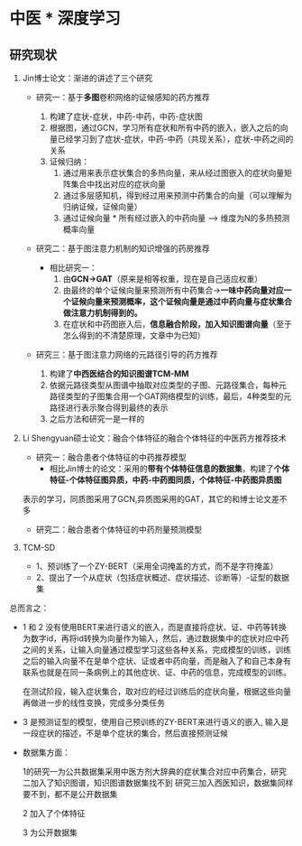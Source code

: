 # 中医 * 深度学习 
## 研究现状
1. Jin博士论文：渐进的讲述了三个研究
   - 研究一：基于**多图**卷积网络的证候感知的药方推荐
     1. 构建了症状-症状，中药-中药，中药-症状图
     2. 根据图，通过GCN，学习所有症状和所有中药的嵌入，嵌入之后的向量已经学习到了症状-症状，中药-中药（共现关系），症状-中药之间的关系
     3. 证候归纳：
        1. 通过用来表示症状集合的多热向量，来从经过图嵌入的症状向量矩阵集合中找出对应的症状向量
        2. 通过多层感知机，得到经过用来预测中药集合的向量（可以理解为归纳证候，证候向量）
        3. 通过证候向量 * 所有经过嵌入的中药向量 —> 维度为N的多热预测概率向量

   - 研究二：基于图注意力机制的知识增强的药房推荐
     - 相比研究一：
         1. 由**GCN->GAT**（原来是相等权重，现在是自己适应权重）
         2. 由最终的单个证候向量来预测所有中药集合->**一味中药向量对应一个证候向量来预测概率，这个证候向量是通过中药向量与症状集合做注意力机制得到的。**
         3. 在症状和中药图嵌入后，**信息融合阶段，加入知识图谱向量**（至于怎么得到的不清楚原理，文章中为已知）

   - 研究三：基于图注意力网络的元路径引导的药方推荐
       1. 构建了**中西医结合的知识图谱TCM-MM**
       2. 依据元路径类型从图谱中抽取对应类型的子图、元路径集合，每种元路径类型的子图集合用一个GAT网络模型的训练，最后，4种类型的元路径进行表示聚合得到最终的表示
       3. 之后方法和研究一是一样的


2. Li Shengyuan硕士论文：融合个体特征的融合个体特征的中医药方推荐技术
   - 研究一：融合患者个体特征的中药推荐模型
     - 相比Jin博士的论文：采用的**带有个体特征信息的数据集**，构建了**个体特征-个体特征图异质，中药-中药图同质，个体特征-中药图异质图**
   
   表示的学习，同质图采用了GCN,异质图采用的GAT，其它的和博士论文差不多
   
   - 研究二：融合患者个体特征的中药剂量预测模型

3. TCM-SD
   - 1、预训练了一个ZY-BERT（采用全词掩盖的方式，而不是字符掩盖）
   - 2、提出了一个从症状（包括症状概述、症状描述、诊断等）-证型的数据集

总而言之：

- 1 和 2 没有使用BERT来进行语义的嵌入，而是直接将症状、证、中药等转换为数字id，再将id转换为向量作为输入，然后，通过数据集中的症状对应中药之间的关系，让输入向量通过模型学习这些各种关系，完成模型的训练，训练之后的输入向量不在是单个症状、证或者中药向量，而是融入了和自己本身有联系也就是在同一条病例上的其他症状、证、中药的信息，完成模型的训练。

  在测试阶段，输入症状集合，取对应的经过训练后的症状向量，根据这些向量再做进一步的线性变换，完成多分类任务

- 3 是预测证型的模型，使用自己预训练的ZY-BERT来进行语义的嵌入, 输入是一段症状的描述，不是单个症状的集合，然后直接预测证候

- 数据集方面：
  
    1的研究一为公共数据集采用中医方剂大辞典的症状集合对应中药集合，研究二加入了知识图谱，知识图谱数据集找不到 研究三加入西医知识，数据集同样要不到，都不是公开数据集

  2 加入了个体特征

  3 为公开数据集





   